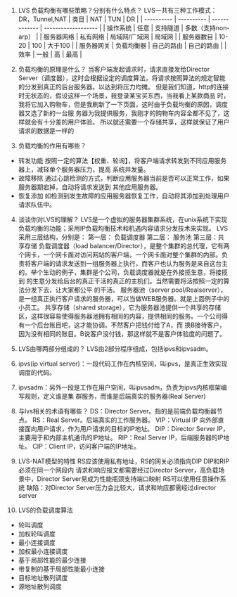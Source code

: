 1. LVS 负载均衡有哪些策略？分别有什么特点？
LVS一共有三种工作模式： DR，Tunnel,NAT
| 类目       | NAT        | TUN           | DR                  |
| ---------- | ---------- | ------------- | ------------------- |
| 操作系统   | 任意       | 支持隧道      | 多数（支持non-arp） |
| 服务器网络 | 私有网络   | 局域网/广域网 | 局域网              |
| 服务器数目 | 10-20      | 100           | 大于100             |
| 服务器网关 | 负载均衡器 | 自己的路由    | 自己的路由          |
| 效率       | 一般       | 高            | 最高                |

2. 负载均衡的原理是什么？
当客户端发起请求时，请求直接发给Director  Server（调度器），这时会根据设定的调度算法，将请求按照算法的规定智能的分发到真正的后台服务器。以达到将压力均摊。
但是我们知道，http的连接时无状态的，假设这样一个场景，我登录某宝买东西，当我看上某款商品     时，我将它加入购物车，但是我刷新了一下页面，这时由于负载均衡的原因，调度器又选了新的一台服  务器为我提供服务，我刚才的购物车内容全都不见了，这样就会有十分差的用户体验。
所以就还需要一个存储共享，这样就保证了用户请求的数据是一样的

3. 负载均衡的作用有哪些？
- 转发功能
按照一定的算法【权重、轮询】，将客户端请求转发到不同应用服务器上，减轻单个服务器压力，提高  系统并发量。
- 故障移除
通过心跳检测的方式，判断应用服务器当前是否可以正常工作，如果服务器期宕掉，自动将请求发送到  其他应用服务器。
- 恢复添加
如检测到发生故障的应用服务器恢复工作，自动将其添加到处理用户请求队伍中。

4. 谈谈你对LVS的理解？
LVS是一个虚拟的服务器集群系统，在unix系统下实现负载均衡的功能；采用IP负载均衡技术和机遇内容请求分发技术来实现。
LVS采用三层结构，分别是：
第一层： 负载调度器
第二层： 服务池
第三层：共享存储
负载调度器（load balancer/Director），是整个集群的总代理，它有两个网卡，一个网卡面对访问网站的客户端，一个网卡面对整个集群的内部。负责将客户端的请求发送到一组服务器上执行，而客户也认为服务是来自这台主的。举个生动的例子，集群是个公司，负载调度器就是在外接揽生意，将接揽到  的生意分发给后台的真正干活的真正的主机们。当然需要将活按照一定的算法分发下去，让大家都公平  的干活。
服务器池（server pool/Realserver），是一组真正执行客户请求的服务器，可以当做WEB服务器。就是上面例子中的小员工。
共享存储（shared  storage），它为服务器池提供一个共享的存储区，这样很容易使得服务器池拥有相同的内容，提供相同的服务。一个公司得有一个后台账目吧，这才能协调。不然客户把钱付给了A，而  换B接待客户，因为没有相同的账目。B说客户没付钱，那这样就不是客户体验度的问题了。

5. LVS由哪两部分组成的？
LVS由2部分程序组成，包括ipvs和ipvsadm。
  1. ipvs(ip virtual server)：一段代码工作在内核空间，叫ipvs，是真正生效实现调度的代码。
  2. ipvsadm：另外一段是工作在用户空间，叫ipvsadm，负责为ipvs内核框架编写规则，定义谁是集 群服务，而谁是后端真实的服务器(Real Server)

6. 与lvs相关的术语有哪些？
DS：Director Server。指的是前端负载均衡器节点。
RS：Real Server。后端真实的工作服务器。
VIP：Virtual IP 向外部直接面向用户请求，作为用户请求的目标的IP地址。
DIP：Director Server IP，主要用于和内部主机通讯的IP地址。
RIP：Real Server IP，后端服务器的IP地址。
CIP：Client IP，访问客户端的IP地址。

7. LVS-NAT模型的特性
RS应该使用私有地址，RS的网关必须指向DIP
DIP和RIP必须在同一个网段内
请求和响应报文都需要经过Director Server，高负载场景中，Director Server易成为性能瓶颈支持端口映射
RS可以使用任意操作系统
缺陷：对Director Server压力会比较大，请求和响应都需经过director server

8. LVS的负载调度算法
- 轮叫调度
- 加权轮叫调度
- 最小连接调度
- 加权最小连接调度
- 基于局部性能的最少连接
- 带复制的基于局部性能最小连接
- 目标地址散列调度
- 源地址散列调度

